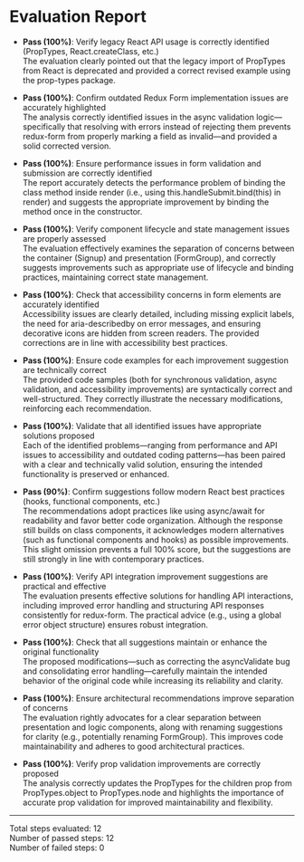 # Evaluation Report

- **Pass (100%)**: Verify legacy React API usage is correctly identified (PropTypes, React.createClass, etc.)  
  The evaluation clearly pointed out that the legacy import of PropTypes from React is deprecated and provided a correct revised example using the prop-types package.

- **Pass (100%)**: Confirm outdated Redux Form implementation issues are accurately highlighted  
  The analysis correctly identified issues in the async validation logic—specifically that resolving with errors instead of rejecting them prevents redux-form from properly marking a field as invalid—and provided a solid corrected version.

- **Pass (100%)**: Ensure performance issues in form validation and submission are correctly identified  
  The report accurately detects the performance problem of binding the class method inside render (i.e., using this.handleSubmit.bind(this) in render) and suggests the appropriate improvement by binding the method once in the constructor.

- **Pass (100%)**: Verify component lifecycle and state management issues are properly assessed  
  The evaluation effectively examines the separation of concerns between the container (Signup) and presentation (FormGroup), and correctly suggests improvements such as appropriate use of lifecycle and binding practices, maintaining correct state management.

- **Pass (100%)**: Check that accessibility concerns in form elements are accurately identified  
  Accessibility issues are clearly detailed, including missing explicit labels, the need for aria-describedby on error messages, and ensuring decorative icons are hidden from screen readers. The provided corrections are in line with accessibility best practices.

- **Pass (100%)**: Ensure code examples for each improvement suggestion are technically correct  
  The provided code samples (both for synchronous validation, async validation, and accessibility improvements) are syntactically correct and well-structured. They correctly illustrate the necessary modifications, reinforcing each recommendation.

- **Pass (100%)**: Validate that all identified issues have appropriate solutions proposed  
  Each of the identified problems—ranging from performance and API issues to accessibility and outdated coding patterns—has been paired with a clear and technically valid solution, ensuring the intended functionality is preserved or enhanced.

- **Pass (90%)**: Confirm suggestions follow modern React best practices (hooks, functional components, etc.)  
  The recommendations adopt practices like using async/await for readability and favor better code organization. Although the response still builds on class components, it acknowledges modern alternatives (such as functional components and hooks) as possible improvements. This slight omission prevents a full 100% score, but the suggestions are still strongly in line with contemporary practices.

- **Pass (100%)**: Verify API integration improvement suggestions are practical and effective  
  The evaluation presents effective solutions for handling API interactions, including improved error handling and structuring API responses consistently for redux-form. The practical advice (e.g., using a global error object structure) ensures robust integration.

- **Pass (100%)**: Check that all suggestions maintain or enhance the original functionality  
  The proposed modifications—such as correcting the asyncValidate bug and consolidating error handling—carefully maintain the intended behavior of the original code while increasing its reliability and clarity.

- **Pass (100%)**: Ensure architectural recommendations improve separation of concerns  
  The evaluation rightly advocates for a clear separation between presentation and logic components, along with renaming suggestions for clarity (e.g., potentially renaming FormGroup). This improves code maintainability and adheres to good architectural practices.

- **Pass (100%)**: Verify prop validation improvements are correctly proposed  
  The analysis correctly updates the PropTypes for the children prop from PropTypes.object to PropTypes.node and highlights the importance of accurate prop validation for improved maintainability and flexibility.

---

Total steps evaluated: 12  
Number of passed steps: 12  
Number of failed steps: 0